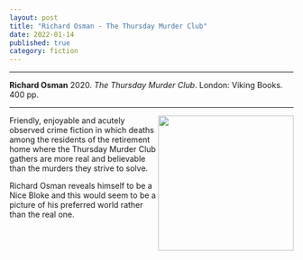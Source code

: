 ```yaml
---
layout: post
title: "Richard Osman - The Thursday Murder Club"
date: 2022-01-14
published: true
category: fiction
---
```



***
<b>Richard Osman</b> 2020. _The Thursday Murder Club_. London: Viking Books.  400 pp.

***

<img align="right" width="240" src="https://en.wikipedia.org/wiki/File:The_Thursday_Murder_Club.jpg"> 
Friendly, enjoyable and acutely observed crime fiction in which deaths among the residents of the retirement home where the Thursday Murder Club gathers are more real and believable than the murders they strive to solve.

Richard Osman reveals himself to be a Nice Bloke and this would seem to be a picture of his preferred world rather than the real one.
